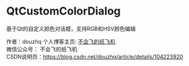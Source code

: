 # QtCustomColorDialog
基于Qt的自定义颜色对话框，支持RGB和HSV颜色编辑

作者：douzhq
个人博客主页: [不会飞的纸飞机](http://www.douzhq.cn) </br>
微信公众号： 不会飞的纸飞机</br>
CSDN说明页：https://blog.csdn.net/douzhq/article/details/104223920
